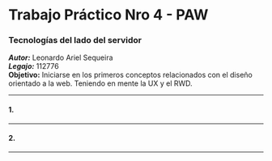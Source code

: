 # Trabajo Práctico Nro 4 - PAW

### Tecnologías del lado del servidor
***Autor:*** Leonardo Ariel Sequeira <br>
***Legajo:*** 112776 <br>
**Objetivo:** Iniciarse en los primeros conceptos relacionados con el diseño orientado a la web. Teniendo en mente la UX y el RWD.

* * *
#### 1. 

* * *
#### 2. 

* * *


